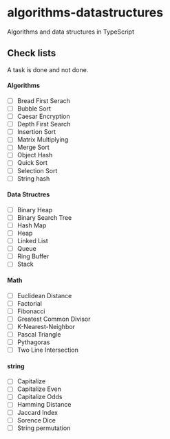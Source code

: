 # algorithms-datastructures

Algorithms and data structures in TypeScript

## Check lists

A task is done and not done.

#### Algorithms
- [ ] Bread First Serach
- [ ] Bubble Sort
- [ ] Caesar Encryption
- [ ] Depth First Search
- [ ] Insertion Sort
- [ ] Matrix Multiplying
- [ ] Merge Sort
- [ ] Object Hash
- [ ] Quick Sort
- [ ] Selection Sort
- [ ] String hash

#### Data Structres
- [ ] Binary Heap
- [ ] Binary Search Tree
- [ ] Hash Map
- [ ] Heap
- [ ] Linked List
- [ ] Queue
- [ ] Ring Buffer
- [ ] Stack

#### Math
- [ ] Euclidean Distance
- [ ] Factorial
- [ ] Fibonacci 
- [ ] Greatest Common Divisor
- [ ] K-Nearest-Neighbor
- [ ] Pascal Triangle
- [ ] Pythagoras
- [ ] Two Line Intersection

#### string
- [ ] Capitalize
- [ ] Capitalize Even
- [ ] Capitalize Odds
- [ ] Hamming Distance
- [ ] Jaccard Index
- [ ] Sorence Dice
- [ ] String permutation